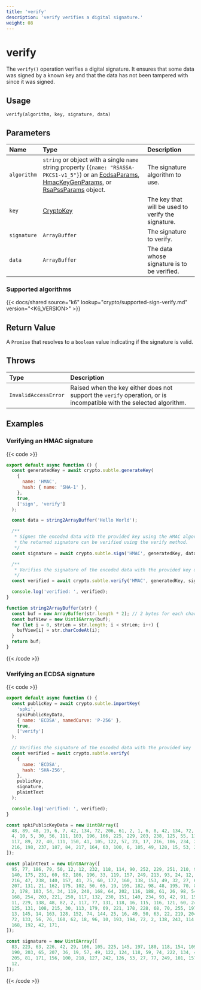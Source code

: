```yaml
---
title: 'verify'
description: 'verify verifies a digital signature.'
weight: 08
---
```


# verify

The `verify()` operation verifies a digital signature. It ensures that some data was signed by a known key and that the data has not been tampered with since it was signed.

## Usage

```
verify(algorithm, key, signature, data)
```

## Parameters

| Name        | Type                                                                                                                                                                                                                                                                                                                                                                                                    | Description                                        |
| :---------- | :------------------------------------------------------------------------------------------------------------------------------------------------------------------------------------------------------------------------------------------------------------------------------------------------------------------------------------------------------------------------------------------------------ | :------------------------------------------------- |
| `algorithm` | `string` or object with a single `name` string property (`{name: "RSASSA-PKCS1-v1_5"}`) or an [EcdsaParams](https://grafana.com/docs/k6/<K6_VERSION>/javascript-api/crypto/ecdsaparams/), [HmacKeyGenParams](https://grafana.com/docs/k6/<K6_VERSION>/javascript-api/crypto/hmackeygenparams/), or [RsaPssParams](https://grafana.com/docs/k6/<K6_VERSION>/javascript-api/crypto/rsapssparams/) object. | The signature algorithm to use.                    |
| `key`       | [CryptoKey](https://grafana.com/docs/k6/<K6_VERSION>/javascript-api/crypto/cryptokey)                                                                                                                                                                                                                                                                                                                   | The key that will be used to verify the signature. |
| `signature` | `ArrayBuffer`                                                                                                                                                                                                                                                                                                                                                                                           | The signature to verify.                           |
| `data`      | `ArrayBuffer`                                                                                                                                                                                                                                                                                                                                                                                           | The data whose signature is to be verified.        |

### Supported algorithms

{{< docs/shared source="k6" lookup="crypto/supported-sign-verify.md" version="<K6_VERSION>" >}}

## Return Value

A `Promise` that resolves to a `boolean` value indicating if the signature is valid.

## Throws

| Type                 | Description                                                                                                         |
| :------------------- | :------------------------------------------------------------------------------------------------------------------ |
| `InvalidAccessError` | Raised when the key either does not support the `verify` operation, or is incompatible with the selected algorithm. |

## Examples

### Verifying an HMAC signature

{{< code >}}

```javascript
export default async function () {
  const generatedKey = await crypto.subtle.generateKey(
    {
      name: 'HMAC',
      hash: { name: 'SHA-1' },
    },
    true,
    ['sign', 'verify']
  );

  const data = string2ArrayBuffer('Hello World');

  /**
   * Signes the encoded data with the provided key using the HMAC algorithm
   * the returned signature can be verified using the verify method.
   */
  const signature = await crypto.subtle.sign('HMAC', generatedKey, data);

  /**
   * Verifies the signature of the encoded data with the provided key using the HMAC algorithm.
   */
  const verified = await crypto.subtle.verify('HMAC', generatedKey, signature, data);

  console.log('verified: ', verified);
}

function string2ArrayBuffer(str) {
  const buf = new ArrayBuffer(str.length * 2); // 2 bytes for each char
  const bufView = new Uint16Array(buf);
  for (let i = 0, strLen = str.length; i < strLen; i++) {
    bufView[i] = str.charCodeAt(i);
  }
  return buf;
}
```

{{< /code >}}

### Verifying an ECDSA signature

{{< code >}}

```javascript
export default async function () {
  const publicKey = await crypto.subtle.importKey(
    'spki',
    spkiPublicKeyData,
    { name: 'ECDSA', namedCurve: 'P-256' },
    true,
    ['verify']
  );

  // Verifies the signature of the encoded data with the provided key
  const verified = await crypto.subtle.verify(
    {
      name: 'ECDSA',
      hash: 'SHA-256',
    },
    publicKey,
    signature,
    plaintText
  );

  console.log('verified: ', verified);
}

const spkiPublicKeyData = new Uint8Array([
  48, 89, 48, 19, 6, 7, 42, 134, 72, 206, 61, 2, 1, 6, 8, 42, 134, 72, 206, 61, 3, 1, 7, 3, 66, 0,
  4, 10, 5, 30, 56, 111, 103, 196, 166, 225, 229, 203, 238, 125, 55, 116, 91, 88, 142, 190, 114, 15,
  117, 89, 22, 40, 111, 150, 41, 105, 122, 57, 23, 17, 216, 106, 234, 201, 103, 8, 210, 58, 38, 35,
  216, 198, 237, 187, 84, 217, 164, 63, 100, 6, 105, 49, 128, 15, 53, 29, 158, 117, 235, 238, 30,
]);

const plaintText = new Uint8Array([
  95, 77, 186, 79, 50, 12, 12, 232, 118, 114, 90, 252, 229, 251, 210, 91, 248, 62, 90, 113, 37, 160,
  140, 175, 231, 60, 62, 186, 196, 33, 119, 157, 249, 213, 93, 24, 12, 58, 233, 148, 38, 69, 225,
  216, 47, 238, 140, 157, 41, 75, 60, 177, 160, 138, 153, 49, 32, 27, 60, 14, 129, 252, 71, 202,
  207, 131, 21, 162, 175, 102, 50, 65, 19, 195, 182, 98, 48, 195, 70, 8, 196, 244, 89, 54, 52, 206,
  2, 178, 103, 54, 34, 119, 240, 168, 64, 202, 116, 188, 61, 26, 98, 54, 149, 44, 94, 215, 170, 248,
  168, 254, 203, 221, 250, 117, 132, 230, 151, 140, 234, 93, 42, 91, 159, 183, 241, 180, 140, 139,
  11, 229, 138, 48, 82, 2, 117, 77, 131, 118, 16, 115, 116, 121, 60, 240, 38, 170, 238, 83, 0, 114,
  125, 131, 108, 215, 30, 113, 179, 69, 221, 178, 228, 68, 70, 255, 197, 185, 1, 99, 84, 19, 137,
  13, 145, 14, 163, 128, 152, 74, 144, 25, 16, 49, 50, 63, 22, 219, 204, 157, 107, 225, 104, 184,
  72, 133, 56, 76, 160, 62, 18, 96, 10, 193, 194, 72, 2, 138, 243, 114, 108, 201, 52, 99, 136, 46,
  168, 192, 42, 171,
]);

const signature = new Uint8Array([
  83, 223, 63, 226, 42, 29, 106, 105, 225, 145, 197, 180, 118, 154, 109, 110, 66, 67, 47, 251, 53,
  190, 203, 65, 207, 36, 19, 57, 49, 122, 124, 118, 59, 74, 222, 134, 42, 235, 180, 229, 134, 24,
  205, 81, 171, 156, 100, 218, 127, 242, 126, 53, 27, 77, 249, 101, 157, 132, 244, 30, 67, 30, 64,
  12,
]);
```

{{< /code >}}
